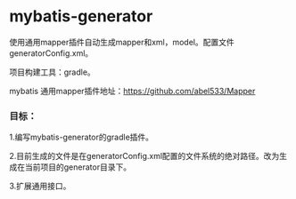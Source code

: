 # mybatis-generator
使用通用mapper插件自动生成mapper和xml，model。配置文件generatorConfig.xml。

项目构建工具：gradle。

mybatis 通用mapper插件地址：https://github.com/abel533/Mapper

### 目标：

1.编写mybatis-generator的gradle插件。

2.目前生成的文件是在generatorConfig.xml配置的文件系统的绝对路径。改为生成在当前项目的generator目录下。

3.扩展通用接口。